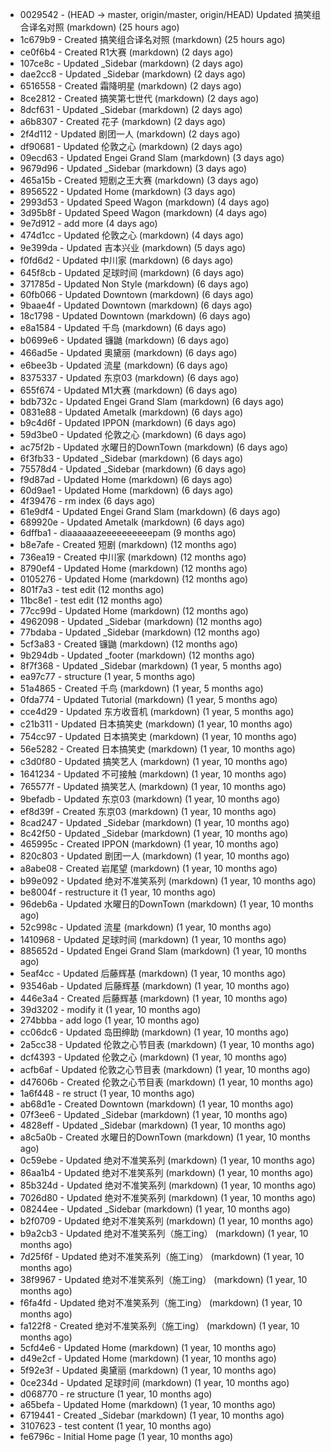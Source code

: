 * 0029542 - (HEAD -> master, origin/master, origin/HEAD) Updated 搞笑组合译名对照 (markdown) (25 hours ago) <TC>
* 1c679b9 - Created 搞笑组合译名对照 (markdown) (25 hours ago) <TC>
* ce0f6b4 - Created R1大赛 (markdown) (2 days ago) <TC>
* 107ce8c - Updated _Sidebar (markdown) (2 days ago) <TC>
* dae2cc8 - Updated _Sidebar (markdown) (2 days ago) <TC>
* 6516558 - Created 霜降明星 (markdown) (2 days ago) <TC>
* 8ce2812 - Created 搞笑第七世代 (markdown) (2 days ago) <TC>
* 8dcf631 - Updated _Sidebar (markdown) (2 days ago) <TC>
* a6b8307 - Created 花子 (markdown) (2 days ago) <TC>
* 2f4d112 - Updated 剧团一人 (markdown) (2 days ago) <TC>
* df90681 - Updated 伦敦之心 (markdown) (2 days ago) <TC>
* 09ecd63 - Updated Engei Grand Slam (markdown) (3 days ago) <TC>
* 9679d96 - Updated _Sidebar (markdown) (3 days ago) <TC>
* 465a15b - Created 短剧之王大赛 (markdown) (3 days ago) <TC>
* 8956522 - Updated Home (markdown) (3 days ago) <TC>
* 2993d53 - Updated Speed Wagon (markdown) (4 days ago) <TC>
* 3d95b8f - Updated Speed Wagon (markdown) (4 days ago) <TC>
* 9e7d912 - add more (4 days ago) <tcgriffith>
* 474d1cc - Updated 伦敦之心 (markdown) (4 days ago) <TC>
* 9e399da - Updated 吉本兴业 (markdown) (5 days ago) <TC>
* f0fd6d2 - Updated 中川家 (markdown) (6 days ago) <TC>
* 645f8cb - Updated 足球时间 (markdown) (6 days ago) <TC>
* 371785d - Updated Non Style (markdown) (6 days ago) <TC>
* 60fb066 - Updated Downtown (markdown) (6 days ago) <TC>
* 9baae4f - Updated Downtown (markdown) (6 days ago) <TC>
* 18c1798 - Updated Downtown (markdown) (6 days ago) <TC>
* e8a1584 - Updated 千鸟 (markdown) (6 days ago) <TC>
* b0699e6 - Updated 镰鼬 (markdown) (6 days ago) <TC>
* 466ad5e - Updated 奥黛丽 (markdown) (6 days ago) <TC>
* e6bee3b - Updated 流星 (markdown) (6 days ago) <TC>
* 8375337 - Updated 东京03 (markdown) (6 days ago) <TC>
* 655f674 - Updated M1大赛 (markdown) (6 days ago) <TC>
* bdb732c - Updated Engei Grand Slam (markdown) (6 days ago) <TC>
* 0831e88 - Updated Ametalk (markdown) (6 days ago) <TC>
* b9c4d6f - Updated IPPON (markdown) (6 days ago) <TC>
* 59d3be0 - Updated 伦敦之心 (markdown) (6 days ago) <TC>
* ac75f2b - Updated 水曜日的DownTown (markdown) (6 days ago) <TC>
* 6f3fb33 - Updated _Sidebar (markdown) (6 days ago) <TC>
* 75578d4 - Updated _Sidebar (markdown) (6 days ago) <TC>
* f9d87ad - Updated Home (markdown) (6 days ago) <TC>
* 60d9ae1 - Updated Home (markdown) (6 days ago) <TC>
* 4f39476 - rm index (6 days ago) <tcgriffith>
* 61e9df4 - Updated Engei Grand Slam (markdown) (6 days ago) <TC>
* 689920e - Updated Ametalk (markdown) (6 days ago) <TC>
* 6dffba1 - diaaaaaazeeeeeeeeeepam (9 months ago) <tcgriffith>
* b8e7afe - Created 短剧 (markdown) (12 months ago) <TC>
* 736ea19 - Created 中川家 (markdown) (12 months ago) <TC>
* 8790ef4 - Updated Home (markdown) (12 months ago) <TC>
* 0105276 - Updated Home (markdown) (12 months ago) <TC>
* 801f7a3 - test edit (12 months ago) <TC>
* 11bc8e1 - test edit (12 months ago) <TC>
* 77cc99d - Updated Home (markdown) (12 months ago) <TC>
* 4962098 - Updated _Sidebar (markdown) (12 months ago) <TC>
* 77bdaba - Updated _Sidebar (markdown) (12 months ago) <TC>
* 5cf3a83 - Created 镰鼬 (markdown) (12 months ago) <TC>
* 9b294db - Updated _footer (markdown) (12 months ago) <TC>
* 8f7f368 - Updated _Sidebar (markdown) (1 year, 5 months ago) <TC>
* ea97c77 - structure (1 year, 5 months ago) <tcgriffith>
* 51a4865 - Created 千鸟 (markdown) (1 year, 5 months ago) <TC>
* 0fda774 - Updated Tutorial (markdown) (1 year, 5 months ago) <TC>
* cce4d29 - Updated 东方收音机 (markdown) (1 year, 5 months ago) <TC>
* c21b311 - Updated 日本搞笑史 (markdown) (1 year, 10 months ago) <TC>
* 754cc97 - Updated 日本搞笑史 (markdown) (1 year, 10 months ago) <TC>
* 56e5282 - Created 日本搞笑史 (markdown) (1 year, 10 months ago) <TC>
* c3d0f80 - Updated 搞笑艺人 (markdown) (1 year, 10 months ago) <TC>
* 1641234 - Updated 不可接触 (markdown) (1 year, 10 months ago) <crossrx>
* 765577f - Updated 搞笑艺人 (markdown) (1 year, 10 months ago) <TC>
* 9befadb - Updated 东京03 (markdown) (1 year, 10 months ago) <TC>
* ef8d39f - Created 东京03 (markdown) (1 year, 10 months ago) <TC>
* 8cad247 - Updated _Sidebar (markdown) (1 year, 10 months ago) <TC>
* 8c42f50 - Updated _Sidebar (markdown) (1 year, 10 months ago) <TC>
* 465995c - Created IPPON (markdown) (1 year, 10 months ago) <TC>
* 820c803 - Updated 剧团一人 (markdown) (1 year, 10 months ago) <TC>
* a8abe08 - Created 岩尾望 (markdown) (1 year, 10 months ago) <TC>
* b99e092 - Updated 绝对不准笑系列 (markdown) (1 year, 10 months ago) <Humi2314>
* be8004f - restructure it (1 year, 10 months ago) <tcgriffith>
* 96deb6a - Updated 水曜日的DownTown (markdown) (1 year, 10 months ago) <Humi2314>
* 52c998c - Updated 流星 (markdown) (1 year, 10 months ago) <tohrusnbs>
* 1410968 - Updated 足球时间 (markdown) (1 year, 10 months ago) <TC>
* 885652d - Updated Engei Grand Slam (markdown) (1 year, 10 months ago) <TC>
* 5eaf4cc - Updated 后藤辉基 (markdown) (1 year, 10 months ago) <TC>
* 93546ab - Updated 后藤辉基 (markdown) (1 year, 10 months ago) <TC>
* 446e3a4 - Created 后藤辉基 (markdown) (1 year, 10 months ago) <TC>
* 39d3202 - modify it (1 year, 10 months ago) <tcgriffith>
* 274bbba - add logo (1 year, 10 months ago) <tcgriffith>
* cc06dc6 - Updated 岛田绅助 (markdown) (1 year, 10 months ago) <TC>
* 2a5cc38 - Updated 伦敦之心节目表 (markdown) (1 year, 10 months ago) <TC>
* dcf4393 - Updated 伦敦之心 (markdown) (1 year, 10 months ago) <TC>
* acfb6af - Updated 伦敦之心节目表 (markdown) (1 year, 10 months ago) <TC>
* d47606b - Created 伦敦之心节目表 (markdown) (1 year, 10 months ago) <TC>
* 1a6f448 - re struct (1 year, 10 months ago) <tcgriffith>
* ab68d1e - Created Downtown (markdown) (1 year, 10 months ago) <TC>
* 07f3ee6 - Updated _Sidebar (markdown) (1 year, 10 months ago) <TC>
* 4828eff - Updated _Sidebar (markdown) (1 year, 10 months ago) <Humi2314>
* a8c5a0b - Created 水曜日的DownTown (markdown) (1 year, 10 months ago) <Humi2314>
* 0c59ebe - Updated 绝对不准笑系列 (markdown) (1 year, 10 months ago) <Humi2314>
* 86aa1b4 - Updated 绝对不准笑系列 (markdown) (1 year, 10 months ago) <Humi2314>
* 85b324d - Updated 绝对不准笑系列 (markdown) (1 year, 10 months ago) <Humi2314>
* 7026d80 - Updated 绝对不准笑系列 (markdown) (1 year, 10 months ago) <Humi2314>
* 08244ee - Updated _Sidebar (markdown) (1 year, 10 months ago) <Humi2314>
* b2f0709 - Updated 绝对不准笑系列 (markdown) (1 year, 10 months ago) <Humi2314>
* b9a2cb3 - Updated 绝对不准笑系列（施工ing） (markdown) (1 year, 10 months ago) <Humi2314>
* 7d25f6f - Updated 绝对不准笑系列（施工ing） (markdown) (1 year, 10 months ago) <Humi2314>
* 38f9967 - Updated 绝对不准笑系列（施工ing） (markdown) (1 year, 10 months ago) <Humi2314>
* f6fa4fd - Updated 绝对不准笑系列（施工ing） (markdown) (1 year, 10 months ago) <Humi2314>
* fa122f8 - Created 绝对不准笑系列（施工ing） (markdown) (1 year, 10 months ago) <Humi2314>
* 5cfd4e6 - Updated Home (markdown) (1 year, 10 months ago) <TC>
* d49e2cf - Updated Home (markdown) (1 year, 10 months ago) <TC>
* 5f92e3f - Updated 奥黛丽 (markdown) (1 year, 10 months ago) <TC>
* 0ce234d - Updated 足球时间 (markdown) (1 year, 10 months ago) <TC>
* d068770 - re structure (1 year, 10 months ago) <tcgriffith>
* a65befa - Updated Home (markdown) (1 year, 10 months ago) <TC>
* 6719441 - Created _Sidebar (markdown) (1 year, 10 months ago) <TC>
* 3107623 - test content (1 year, 10 months ago) <tcgriffith>
* fe6796c - Initial Home page (1 year, 10 months ago) <TC>